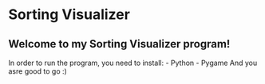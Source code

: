 <h1> Sorting Visualizer </h1>
<h2> Welcome to my Sorting Visualizer program!</h2>
In order to run the program, you need to install:
- Python
- Pygame
And you asre good to go :)
